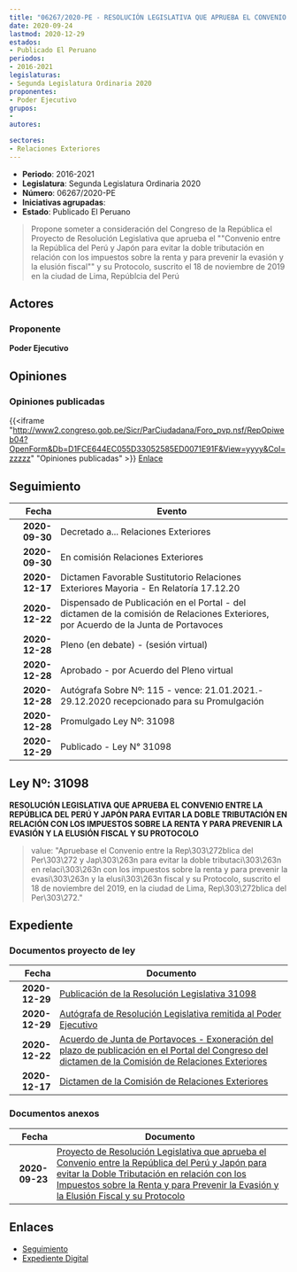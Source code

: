 ```yaml
---
title: "06267/2020-PE - RESOLUCIÓN LEGISLATIVA QUE APRUEBA EL CONVENIO ENTRE LA REPÚBLICA DEL PERÚ Y JAPÓN PARA EVITAR LA DOBLE TRIBUTACIÓN EN RELACIÓN CON LOS IMPUESTOS SOBRE LA RENTA Y PARA PREVENIR LA EVASIÒN Y LA ELUSIÓN FISCAL Y SU PROTOCOLO"
date: 2020-09-24
lastmod: 2020-12-29
estados:
- Publicado El Peruano
periodos:
- 2016-2021
legislaturas:
- Segunda Legislatura Ordinaria 2020
proponentes:
- Poder Ejecutivo
grupos:
- 
autores:

sectores:
- Relaciones Exteriores
---
```

- **Periodo**: 2016-2021
- **Legislatura**: Segunda Legislatura Ordinaria 2020
- **Número**: 06267/2020-PE
- **Iniciativas agrupadas**: 
- **Estado**: Publicado El Peruano

> Propone someter a consideración del Congreso de la República el Proyecto de Resolución Legislativa que aprueba el ""Convenio entre la República del Perú y Japón para evitar la doble tributación en relación con los impuestos sobre la renta y para prevenir la evasión y la elusión fiscal"" y su Protocolo, suscrito el 18 de noviembre de 2019 en la ciudad de Lima, Repúblcia del Perú


## Actores

### Proponente

**Poder Ejecutivo**

## Opiniones

### Opiniones publicadas

{{<iframe "http://www2.congreso.gob.pe/Sicr/ParCiudadana/Foro_pvp.nsf/RepOpiweb04?OpenForm&Db=D1FCE644EC055D33052585ED0071E91F&View=yyyy&Col=zzzzz" "Opiniones publicadas" >}}
[Enlace](http://www2.congreso.gob.pe/Sicr/ParCiudadana/Foro_pvp.nsf/RepOpiweb04?OpenForm&Db=D1FCE644EC055D33052585ED0071E91F&View=yyyy&Col=zzzzz)


## Seguimiento

| Fecha | Evento |
|------:|--------|
| **2020-09-30** | Decretado a... Relaciones Exteriores |
| **2020-09-30** | En comisión Relaciones Exteriores |
| **2020-12-17** | Dictamen Favorable Sustitutorio Relaciones Exteriores Mayoria - En Relatoría 17.12.20 |
| **2020-12-22** | Dispensado de Publicación en el Portal - del dictamen de la comisión de Relaciones Exteriores, por Acuerdo de la Junta de Portavoces |
| **2020-12-28** | Pleno (en debate) - (sesión virtual) |
| **2020-12-28** | Aprobado - por Acuerdo del Pleno virtual |
| **2020-12-28** | Autógrafa Sobre Nº: 115 - vence: 21.01.2021.- 29.12.2020 recepcionado para su Promulgación |
| **2020-12-28** | Promulgado Ley Nº: 31098 |
| **2020-12-29** | Publicado - Ley N° 31098 |

## Ley Nº: 31098

**RESOLUCIÓN LEGISLATIVA QUE APRUEBA EL CONVENIO ENTRE LA REPÚBLICA DEL PERÚ Y JAPÓN PARA EVITAR LA DOBLE TRIBUTACIÓN EN RELACIÓN CON LOS IMPUESTOS SOBRE LA RENTA Y PARA PREVENIR LA EVASIÓN Y LA ELUSIÓN FISCAL Y SU PROTOCOLO**

> value: "Apruebase el Convenio entre la Rep\303\272blica del Per\303\272 y Jap\303\263n para evitar la doble tributaci\303\263n en relaci\303\263n con los impuestos sobre la renta y para prevenir la evasi\303\263n y la elusi\303\263n fiscal y su Protocolo, suscrito el 18 de noviembre del 2019, en la ciudad de Lima, Rep\303\272blica del Per\303\272."


## Expediente

### Documentos proyecto de ley

| Fecha | Documento |
|------:|-----------|
| **2020-12-29** | [Publicación de la Resolución Legislativa 31098](http://www.leyes.congreso.gob.pe/Documentos/2016_2021/ADLP/Normas_Legales/31098-RLG.pdf) |
| **2020-12-29** | [Autógrafa de Resolución Legislativa remitida al Poder Ejecutivo](http://www.leyes.congreso.gob.pe/Documentos/2016_2021/Autografas/Ley_y_de_Resolucion_Legislativa/AU06267-20201229.pdf) |
| **2020-12-22** | [Acuerdo de Junta de Portavoces - Exoneración del plazo de publicación en el Portal del Congreso del dictamen de la Comisión de Relaciones Exteriores](http://www.leyes.congreso.gob.pe/Documentos/2016_2021/Acuerdos/Junta_Portavoces/AJP06267-20201222.pdf) |
| **2020-12-17** | [Dictamen de la Comisión de Relaciones Exteriores](http://www.leyes.congreso.gob.pe/Documentos/2016_2021/Dictamenes/Proyectos_de_Ley/06267DC20MAY20201217.pdf) |

### Documentos anexos

| Fecha | Documento |
|------:|-----------|
| **2020-09-23** | [Proyecto de Resolución Legislativa que aprueba el Convenio entre la República del Perú y Japón para evitar la Doble Tributación en relación con los Impuestos sobre la Renta y para Prevenir la Evasión y la Elusión Fiscal y su Protocolo](http://www.leyes.congreso.gob.pe/Documentos/2016_2021/Proyectos_de_Ley_y_de_Resoluciones_Legislativas/PL06267-20200924.pdf) |

## Enlaces

- [Seguimiento](http://www2.congreso.gob.pe/Sicr/TraDocEstProc/CLProLey2016.nsf/f7fff46988ca05b1052578e100829cc7/df78b3ac9b7055af052585ef0004c908?OpenDocument)
- [Expediente Digital](http://www2.congreso.gob.pe/Sicr/TraDocEstProc/Expvirt_2011.nsf/visbusqptramdoc1621/06267?opendocument)

